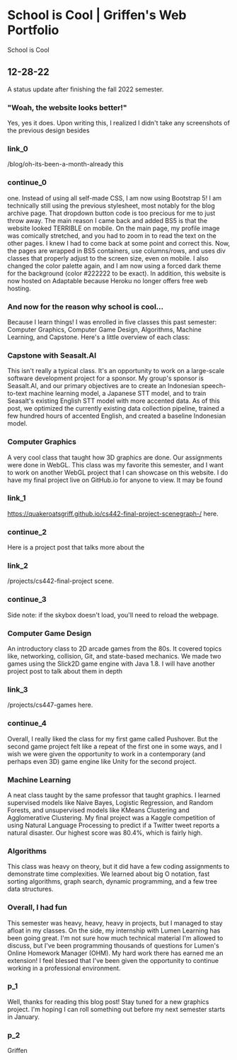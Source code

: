 # School is Cool | Griffen's Web Portfolio
School is Cool
## 12-28-22
A status update after finishing the fall 2022 semester.
### "Woah, the website looks better!"
Yes, yes it does. Upon writing this, I realized I didn't take any screenshots of
the previous design besides
### link_0
/blog/oh-its-been-a-month-already this
### continue_0
one. Instead of using all self-made CSS, I am now using Bootstrap 5! I am technically
still using the previous stylesheet, most notably for the blog archive page. That dropdown
button code is too precious for me to just throw away. The main reason I came back and added BS5
is that the website looked TERRIBLE on mobile. On the main page, my profile image was comically
stretched, and you had to zoom in to read the text on the other pages. I knew I had to come back at
some point and correct this. Now, the pages are wrapped in BS5 containers, use columns/rows, and uses div classes that properly
adjust to the screen size, even on mobile. I also changed the color palette again, and I am now using
a forced dark theme for the background (color #222222 to be exact). In addition, this website is now
hosted on Adaptable because Heroku no longer offers free web hosting.
### And now for the reason why school is cool...
Because I learn things! I was enrolled in five classes this past semester: Computer Graphics,
Computer Game Design, Algorithms, Machine Learning, and Capstone. Here's a little overview of each
class:
### Capstone with Seasalt.AI
This isn't really a typical class. It's an opportunity to work on a large-scale software development project for a sponsor. My group's sponsor is Seasalt.AI, and our primary objectives are to create an
Indonesian speech-to-text machine learning model, a Japanese STT model, and to train Seasalt's
existing English STT model with more accented data. As of this post, we optimized the currently
existing data collection pipeline, trained a few hundred hours of accented English, and created a
baseline Indonesian model.
### Computer Graphics
A very cool class that taught how 3D graphics are done. Our assignments were done in WebGL. This
class was my favorite this semester, and I want to work on another WebGL project that I can showcase
on this website. I do have my final project live on GitHub.io for anyone to view. It may be found
### link_1
https://quakeroatsgriff.github.io/cs442-final-project-scenegraph-/ here.
### continue_2
Here is a project post that talks more about the
### link_2
/projects/cs442-final-project scene.
### continue_3
Side note: if the skybox doesn't load, you'll need to reload the webpage.
### Computer Game Design
An introductory class to 2D arcade games from the 80s. It covered topics like, networking, collision,
Git, and state-based mechanics. We made two games using the Slick2D game engine with Java 1.8.
I will have another project post to talk about them in depth
### link_3
/projects/cs447-games here.
### continue_4
Overall, I really liked the class for my first game called Pushover. But the second game project felt
like a repeat of the first one in some ways, and I wish we were given the opportunity to work in a
contemporary (and perhaps even 3D) game engine like Unity for the second project.
### Machine Learning
A neat class taught by the same professor that taught graphics. I learned supervised models like
Naive Bayes, Logistic Regression, and Random Forests, and unsupervised models like KMeans Clustering
and Agglomerative Clustering. My final project was a Kaggle competition of using Natural Language
Processing to predict if a Twitter tweet reports a natural disaster. Our highest score was 80.4%,
which is fairly high.
### Algorithms
This class was heavy on theory, but it did have a few coding assignments to demonstrate time
complexities. We learned about big O notation, fast sorting algorithms, graph search, dynamic
programming, and a few tree data structures.
### Overall, I had fun
This semester was heavy, heavy, heavy in projects, but I managed to stay afloat in my classes. On
the side, my internship with Lumen Learning has been going great. I'm not sure how much technical
material I'm allowed to discuss, but I've been programming thousands of questions for Lumen's Online Homework Manager (OHM). My hard work there has earned me an extension! I feel blessed that I've been
given the opportunity to continue working in a professional environment.
### p_1
Well, thanks for reading this blog post! Stay tuned for a new graphics project. I'm hoping I can roll
something out before my next semester starts in January.
### p_2
Griffen